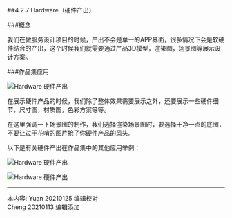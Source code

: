 
##4.2.7 Hardware（硬件产出）

###概念

我们在做服务设计项目的时候，产出不会是单一的APP界面，很多情况下会是软硬件结合的产出，这个时候我们就需要通过产品3D模型，渲染图，场景图等展示设计方案。


###作品集应用

![ Hardware 硬件产出 ](http://kitpic.makebi.net/2021/social_12.jpg)

在展示硬件产品的时候，我们除了整体效果需要展示之外，还要展示一些硬件细节，尺寸图，材质图，色彩方案等等。

在这里强调一下场景图的制作，我们选择渲染场景图时，要选择干净一点的底图，不要让过于花哨的图片抢了你硬件产品的风头。

以下是有关硬件产出在作品集中的其他应用举例：

![ Hardware 硬件产出 ](http://kitpic.makebi.net/2021/social_13.jpg)

![ Hardware 硬件产出 ](http://kitpic.makebi.net/2021/social_14.jpg)


---
本内容:
Yuan 20210125 编辑校对    
Cheng 20210113 编辑添加
